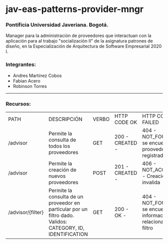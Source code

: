 # jav-eas-patterns-provider-mngr

### Pontificia Universidad Javeriana. Bogotá.

Manager para la administración de proveedores que interactuan con la aplicación para al trabajo "socialización II" de la asignatura patrones 
de diseño, en la Especialización de Arquitectura de Software Empresarial 2020 I.

### Integrantes:

* Andres Martinez Cobos
* Fabian Acero
* Robinson Torres

* * *

### Recursos:

<table>
    <tr>
        <td>PATH</td>
        <td>DESCRIPCIÓN</td>
        <td>VERBO</td>
        <td>HTTP CODE OK</td>
        <td>HTTP CODES FAILED</td>
    </tr>
    <tr>
        <td>/advisor</td>
        <td>Permite la consulta de todos los proveedores</td>
        <td>GET</td>
        <td>200 - CREATED -</td>
        <td>404 - NOT_FOUND - No se encuentran proovederes registrados</td>
    </tr>
    <tr>
        <td>/advisor</td>
        <td>Permite la creación de nuevos proveedores</td>
        <td>POST</td>
        <td>201 - CREATED -</td>
        <td>406 - NOT_ACCEPTABLE - Creación invalida</td>
    </tr>
    <tr>
        <td>/advisor/{filter}</td>
        <td>Permite la consulta de un proveedor en particular por un filtro dado. Validos: <br>
            CATEGORY,
            ID,
            IDENTIFICATION
        </td>
        <td>GET</td>
        <td>200 - OK -</td>
        <td>404 - NOT_FOUND- No se encuentra información relacionada al filtro</td>
    </tr>
</table>

